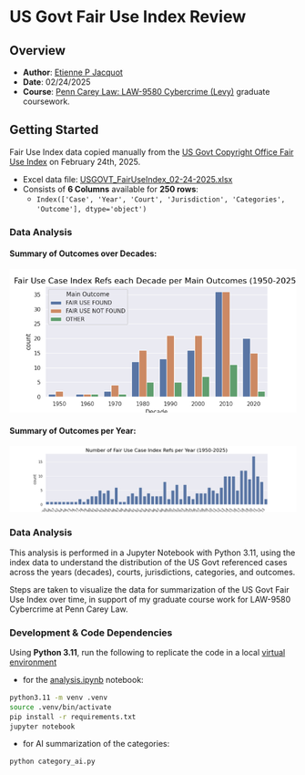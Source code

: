 # US Govt Fair Use Index Review

## Overview

- **Author**: [Etienne P Jacquot](mailto:etiennej@upenn.edu)
- **Date**: 02/24/2025
- **Course**: [Penn Carey Law: LAW-9580 Cybercrime (Levy)](https://goat.law.upenn.edu/cf/coursefinder/course-details/?course=cybercrime&sec=LAW%20958001&term=2025A&page=1) graduate coursework.

## Getting Started

Fair Use Index data copied manually from the [US Govt Copyright Office Fair Use Index](https://www.copyright.gov/fair-use/fair-index.html) on February 24th, 2025.
- Excel data file: [USGOVT_FairUseIndex_02-24-2025.xlsx](USGOVT_FairUseIndex_02-24-2025.xlsx)
- Consists of **6 Columns** available for **250 rows**: 
    - `Index(['Case', 'Year', 'Court', 'Jurisdiction', 'Categories', 'Outcome'], dtype='object')`


### Data Analysis

#### **Summary of Outcomes over Decades**:

![](static/images/fui_decade_outcomes_summary.png)

#### **Summary of Outcomes per Year**:

![](static/images/fui_year_counts_summary.png)


### Data Analysis

This analysis is performed in a Jupyter Notebook with Python 3.11, using the index data to understand the distribution of the US Govt referenced cases across the years (decades), courts, jurisdictions, categories, and outcomes. 

Steps are taken to visualize the data for summarization of the US Govt Fair Use Index over time, in support of my graduate course work for LAW-9580 Cybercrime at Penn Carey Law.


### Development & Code Dependencies

Using **Python 3.11**, run the following to replicate the code in a local [virtual environment](https://docs.python.org/3/library/venv.html) 

- for the [analysis.ipynb](analysis.ipynb) notebook:

```bash
python3.11 -m venv .venv
source .venv/bin/activate
pip install -r requirements.txt
jupyter notebook
```

- for AI summarization of the categories:

```bash
python category_ai.py
```